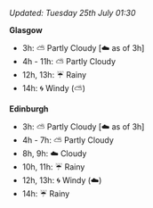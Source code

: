 *Updated: Tuesday 25th July 01:30*

**Glasgow**

* 3h: :partly_sunny: Partly Cloudy [:cloud: as of 3h]
* 4h - 11h: :partly_sunny: Partly Cloudy
* 12h, 13h: :umbrella: Rainy
* 14h: :cyclone: Windy (:partly_sunny:)

**Edinburgh**

* 3h: :partly_sunny: Partly Cloudy [:cloud: as of 3h]
* 4h - 7h: :partly_sunny: Partly Cloudy
* 8h, 9h: :cloud: Cloudy
* 10h, 11h: :umbrella: Rainy
* 12h, 13h: :cyclone: Windy (:cloud:)
* 14h: :umbrella: Rainy
